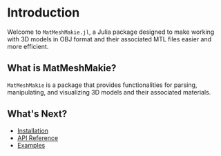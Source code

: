 # Introduction

Welcome to `MatMeshMakie.jl`, a Julia package designed to make working with 3D models in OBJ format and their associated MTL files easier and more efficient.

## What is MatMeshMakie?

`MatMeshMakie` is a package that provides functionalities for parsing, manipulating, and visualizing 3D models and their associated materials. 

## What's Next?

- [Installation](installation.md)
- [API Reference](api_reference.md)
- [Examples](examples.md)
